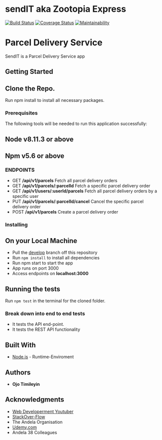 # sendIT aka Zootopia Express

[![Build Status](https://travis-ci.org/openwell/sendIT.svg?branch=develop)](https://travis-ci.org/openwell/sendIT)
[![Coverage Status](https://coveralls.io/repos/github/openwell/sendIT/badge.svg?branch=develop)](https://coveralls.io/github/openwell/sendIT?branch=develop)
[![Maintainability](https://api.codeclimate.com/v1/badges/52451433c1bad812c5f7/maintainability)](https://codeclimate.com/github/openwell/sendIT/maintainability)


# Parcel Delivery Service

SendIT is a Parcel Delivery Service app

## Getting Started

Clone the Repo.
-------------
Run npm install to install all necessary packages.

### Prerequisites

The following tools will be needed to run this application successfully:

Node v8.11.3 or above
---
Npm v5.6 or above
---

### ENDPOINTS

- GET **/api/v1/parcels** Fetch all parcel delivery orders
- GET **/api/v1/parcels/:parcelId** Fetch a specific parcel delivery order
- GET **/api/v1/users/:userId/parcels** Fetch all parcel delivery orders by a specific user
- PUT **/api/v1/parcels/:parcelId/cancel** Cancel the specific parcel delivery order
- POST **/api/v1/parcels** Create a parcel delivery order


### Installing

## On your Local Machine
- Pull the [develop](https://github.com/openwell/sendIT) branch off this repository
- Run `npm install` to install all dependencies
- Run npm start to start the app
- App runs on port 3000
- Access endpoints on **localhost:3000**


## Running the tests

Run `npm test` in the terminal for the cloned folder.

### Break down into end to end tests

- It tests the API end-point.
- It tests the REST API functionality


## Built With

* [Node.js](http://www.nodejs.org/) - Runtime-Enviroment

## Authors

* **Ojo Timileyin**

## Acknowledgments
* [Web Developerment Youtuber](htttps://youtube.com)
* [StackOver-Flow](https://stackoverflow.org)
* The Andela Organisation
* [Udemy.com](https://udemy.com)
* Andela 38 Colleagues